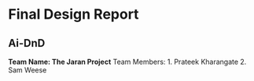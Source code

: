 # Final Design Report
## Ai-DnD
**Team Name: The Jaran Project**
Team Members: 1. Prateek Kharangate
2. Sam Weese
